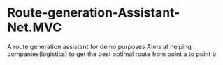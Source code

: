 # Route-generation-Assistant-Net.MVC
A route generation assistant for demo purposes 
Aims at helping companies(logistics) to get the best optimal route from point a to point b
